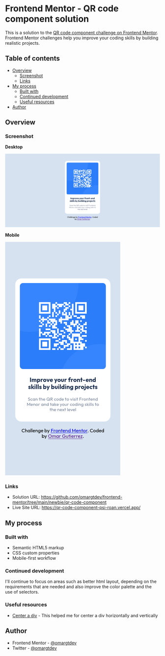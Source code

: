 # Frontend Mentor - QR code component solution

This is a solution to the [QR code component challenge on Frontend Mentor](https://www.frontendmentor.io/challenges/qr-code-component-iux_sIO_H). Frontend Mentor challenges help you improve your coding skills by building realistic projects. 

## Table of contents

- [Overview](#overview)
  - [Screenshot](#screenshot)
  - [Links](#links)
- [My process](#my-process)
  - [Built with](#built-with)
  - [Continued development](#continued-development)
  - [Useful resources](#useful-resources)
- [Author](#author)

## Overview

### Screenshot

**Desktop**

![screenshot desktop project](./Screenshot-Desktop.png)

**Mobile**

![screenshot mobile project](./Screenshot-Mobile.png)


### Links

- Solution URL: https://github.com/omargtdev/frontend-mentor/tree/main/newbie/qr-code-component
- Live Site URL: https://qr-code-component-psi-roan.vercel.app/

## My process

### Built with

- Semantic HTML5 markup
- CSS custom properties
- Mobile-first workflow

### Continued development

I'll continue to focus on areas such as better html layout, depending on the requirements that are needed and also improve the color palette and the use of selectors.

### Useful resources

- [Center a div](https://blog.hubspot.com/website/center-div-css) - This helped me for center a div horizontally and vertically

## Author

- Frontend Mentor - [@omargtdev](https://www.frontendmentor.io/profile/omargtdev)
- Twitter - [@omargtdev](https://www.twitter.com/omargtdev)
